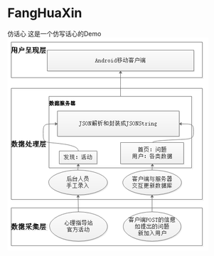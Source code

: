 # FangHuaXin
仿话心
  这是一个仿写话心的Demo
![Alt text](https://github.com/Sunnystaste/FangHuaXin/raw/master/framework/数据处理框架.png)